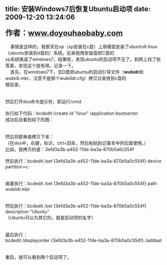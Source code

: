 title: 安装Windows7后恢复Ubuntu启动项
date: 2009-12-20 13:24:06
---

<p>
	<strong><font size="5">作者：</font></strong><a href="http://www.doyouhaobaby.com/" target="_blank"><strong><font size="5">www.doyouhaobaby.com</font></strong></a><br />
	<br />
	&nbsp; &nbsp; 事情是这样的，我那天在xp（xp安装在c盘）上用硬盘安装了ubuntu9 linux（ubuntu安装到d盘的）系统。后来我用安装盘把C盘的<br />
	xp系统换成了windows7，结果呢，发现ubuntu的启动项不见了。到网上找了些答案，发现这个挺有用，记录一下。<br />
	&nbsp; &nbsp; 首先，在windows7下，去D盘把ubuntu的启动引导文件（<strong><strong>wubidr</strong></strong>和wubidr.mbr，注意不是那个wubiildr.cfg）拷贝过来放到c盘的<br />
	根目录。<br />
	<br />
	<br />
	然后打开dos命令提示符，即运行/cmd.<br />
	<br />
	执行如下<span class="t_tag" href="tag.php?name=%B4%FA%C2%EB" onclick="tagshow(event)">代码</span>：bcdedit /create /d &quot;linux&quot; /application bootsector<br />
	成功后会看到如下的图：<br />
	<br />
	<br />
	然后将那串值拷贝下来：<br />
	（在dos中，右键，标识，ctrl+回车，然后粘贴到记事本中供后面使用。）<br />
	比如，我拷贝的是：3efd3a3b-a452-11de-ba3a-870b5a0c554f<br />
	<br />
	然后执行：bcdedit /set {3efd3a3b-a452-11de-ba3a-870b5a0c554f} device partition=c:&nbsp;<br />
	<br />
	<br />
	接着执行：bcdedit /set {3efd3a3b-a452-11de-ba3a-870b5a0c554f} path wubildr.mbr<br />
	<br />
	<br />
	然后执行：bcdedit /set {3efd3a3b-a452-11de-ba3a-870b5a0c554f} description &quot;Ubuntu&quot;<br />
	（Ubuntu可以为其它的，就是启动项的名字）<br />
	<br />
	<br />
	最后执行：<br />
	bcdedit /displayorder {3efd3a3b-a452-11de-ba3a-870b5a0c554f} /addlast<br />
	<br />
	<br />
	重启，就可以看到两个启动项了。</p>
